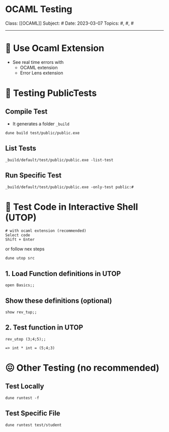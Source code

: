 # OCAML Testing
Class: [[OCAML]]
Subject: #
Date: 2023-03-07
Topics: #, #, # 

---

# 🐫 Use Ocaml Extension
- See real time errors with
	- OCAML extension
	- Error Lens extension

# 📝 Testing PublicTests
## Compile Test
- It generates a folder `_build`
```shell
dune build test/public/public.exe
```

## List Tests
```shell
_build/default/test/public/public.exe -list-test
```

## Run Specific Test
```shell
_build/default/test/public/public.exe -only-test public:#
```



# 📝 Test Code in Interactive Shell (UTOP)
```
# with ocaml extension (recommended)
Select code
Shift + Enter
```
or follow nex steps
```shell
dune utop src
```

## 1. Load Function definitions in UTOP
```utop
open Basics;;
```

## Show these definitions (optional)
```utop
show rev_tup;;
```

## 2. Test function in UTOP
```utop
rev_utop (3;4;5);;

=> int * int = (5;4;3)
```


# 😖 Other Testing (no recommended)
## Test Locally
```shell
dune runtest -f
```

## Test Specific File
```
dune runtest test/student
```
